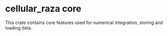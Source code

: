 # cellular_raza core
This crate contains core features used for numerical integration, storing and loading data.
